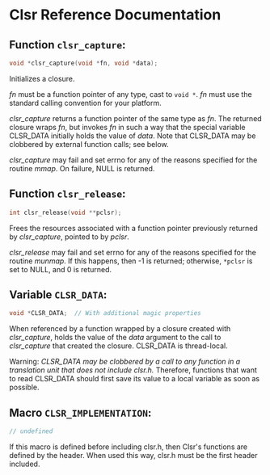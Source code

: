 # Clsr Reference Documentation

Function `clsr_capture`:
---
```c
void *clsr_capture(void *fn, void *data);
```
Initializes a closure.

*fn* must be a function pointer of any type, cast to `void *`. *fn* must use the standard calling convention for your platform.

*clsr_capture* returns a function pointer of the same type as *fn*. The returned closure wraps *fn*, but invokes *fn* in such a way that the special variable CLSR_DATA initially holds the value of *data*. Note that CLSR_DATA may be clobbered by external function calls; see below.

*clsr_capture* may fail and set errno for any of the reasons specified for the routine *mmap*. On failure, NULL is returned.

Function `clsr_release`:
---
```c
int clsr_release(void **pclsr);
```
Frees the resources associated with a function pointer previously returned by *clsr_capture*, pointed to by *pclsr*.

*clsr_release* may fail and set errno for any of the reasons specified for the routine *munmap*. If this happens, then -1 is returned; otherwise, `*pclsr` is set to NULL, and 0 is returned.

Variable `CLSR_DATA`:
---
```c
void *CLSR_DATA;  // With additional magic properties
```
When referenced by a function wrapped by a closure created with *clsr_capture*, holds the value of the *data* argument to the call to *clsr_capture* that created the closure. CLSR_DATA is thread-local.

Warning: *CLSR_DATA may be clobbered by a call to any function in a translation unit that does not include clsr.h.* Therefore, functions that want to read CLSR_DATA should first save its value to a local variable as soon as possible.

Macro `CLSR_IMPLEMENTATION`:
---
```c
// undefined
```
If this macro is defined before including clsr.h, then Clsr's functions are defined by the header. When used this way, clsr.h must be the first header included.
